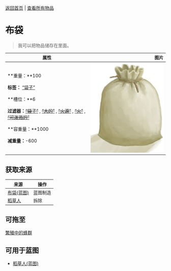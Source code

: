 [返回首页](index.md)   |  [查看所有物品](object.md)
# 布袋  
> 我可以把物品储存在里面。  
  
  属性  |   图片   
 ----  |  ----:   
 **重量：**100<br><br>**标签：**	[“袋子”](tag_Bag.md)<br><br>**槽位：**6<br><br>**过滤器：**~~[“袋子”](tag_Bag.md)~~ , ~~[“大的”](tag_Large.md)~~ , ~~[“火源”](tag_FireSource.md)~~ , ~~[“火”](tag_Fire.md)~~ , ~~[“可泼溅的”](tag_Spillable.md)~~<br><br>**容重量：**1000<br><br>**减重量：**-600  |  ![](Sprite/Sack.png)   
  
## 获取来源  
来源  |  操作  
----  |  ----  
[布袋(蓝图)](Bp_Sack.md)  |  蓝图制造  
[稻草人](Scarecrow.md)  |  拆除  
## 可拖至  
[繁殖中的蜂群](BeeSkepSwarming.md)  
## 可用于蓝图  
- [稻草人(蓝图)](Bp_Scarecrow.md)  
  
  
